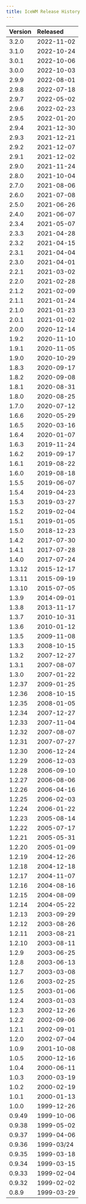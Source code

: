 ```yaml
---
title: IceWM Release History
---
```

Version | Released
--------|:---------
3.2.0   |2022-11-02
3.1.0   |2022-10-24
3.0.1   |2022-10-06
3.0.0   |2022-10-03
2.9.9   |2022-08-01
2.9.8   |2022-07-18
2.9.7   |2022-05-02
2.9.6   |2022-02-23
2.9.5   |2022-01-20
2.9.4   |2021-12-30
2.9.3   |2021-12-21
2.9.2   |2021-12-07
2.9.1   |2021-12-02
2.9.0   |2021-11-24
2.8.0   |2021-10-04
2.7.0   |2021-08-06
2.6.0   |2021-07-08
2.5.0   |2021-06-26
2.4.0   |2021-06-07
2.3.4   |2021-05-07
2.3.3   |2021-04-28
2.3.2   |2021-04-15
2.3.1   |2021-04-04
2.3.0   |2021-04-01
2.2.1   |2021-03-02
2.2.0   |2021-02-28
2.1.2   |2021-02-09
2.1.1   |2021-01-24
2.1.0   |2021-01-23
2.0.1   |2021-01-02
2.0.0   |2020-12-14
1.9.2   |2020-11-10
1.9.1   |2020-11-05
1.9.0   |2020-10-29
1.8.3   |2020-09-17
1.8.2   |2020-09-08
1.8.1   |2020-08-31
1.8.0   |2020-08-25
1.7.0   |2020-07-12
1.6.6   |2020-05-29
1.6.5   |2020-03-16
1.6.4   |2020-01-07
1.6.3   |2019-11-24
1.6.2   |2019-09-17
1.6.1   |2019-08-22
1.6.0   |2019-08-18
1.5.5   |2019-06-07
1.5.4   |2019-04-23
1.5.3   |2019-03-27
1.5.2   |2019-02-04
1.5.1   |2019-01-05
1.5.0   |2018-12-23
1.4.2	|2017-07-30
1.4.1	|2017-07-28
1.4.0	|2017-07-24
1.3.12	|2015-12-17
1.3.11	|2015-09-19
1.3.10	|2015-07-05
1.3.9 	|2014-09-01
1.3.8 	|2013-11-17
1.3.7 	|2010-10-31
1.3.6 	|2010-01-12
1.3.5 	|2009-11-08
1.3.3 	|2008-10-15
1.3.2 	|2007-12-27
1.3.1 	|2007-08-07
1.3.0 	|2007-01-22
1.2.37 	|2009-01-25
1.2.36 	|2008-10-15
1.2.35 	|2008-01-05
1.2.34 	|2007-12-27
1.2.33 	|2007-11-04
1.2.32 	|2007-08-07
1.2.31 	|2007-07-27
1.2.30 	|2006-12-24
1.2.29 	|2006-12-03
1.2.28 	|2006-09-10
1.2.27 	|2006-08-06
1.2.26 	|2006-04-16
1.2.25 	|2006-02-03
1.2.24 	|2006-01-22
1.2.23 	|2005-08-14
1.2.22 	|2005-07-17
1.2.21 	|2005-05-31
1.2.20 	|2005-01-09
1.2.19 	|2004-12-26
1.2.18 	|2004-12-18
1.2.17 	|2004-11-07
1.2.16 	|2004-08-16
1.2.15 	|2004-08-09
1.2.14 	|2004-05-22
1.2.13 	|2003-09-29
1.2.12 	|2003-08-26
1.2.11 	|2003-08-21
1.2.10 	|2003-08-11
1.2.9 	|2003-06-25
1.2.8 	|2003-06-13
1.2.7 	|2003-03-08
1.2.6 	|2003-02-25
1.2.5 	|2003-01-06
1.2.4 	|2003-01-03
1.2.3 	|2002-12-26
1.2.2 	|2002-09-06
1.2.1 	|2002-09-01
1.2.0 	|2002-07-04
1.0.9 	|2001-10-08
1.0.5 	|2000-12-16
1.0.4 	|2000-06-11
1.0.3 	|2000-03-19
1.0.2 	|2000-02-19
1.0.1 	|2000-01-13
1.0.0 	|1999-12-26
0.9.49  |1999-10-06
0.9.38  |1999-05-02
0.9.37  |1999-04-06
0.9.36  |1999-03/24
0.9.35  |1999-03-18
0.9.34  |1999-03-15
0.9.33  |1999-02-04
0.9.32  |1999-02-02
0.8.9  	|1999-03-29
